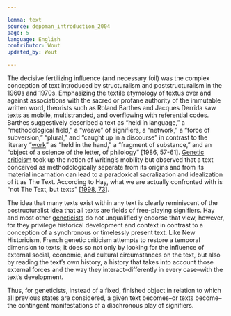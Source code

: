 ```yaml
---

lemma: text
source: deppman_introduction_2004
page: 5
language: English
contributor: Wout
updated_by: Wout

---
```


The decisive fertilizing influence (and necessary foil) was the complex conception of text introduced by structuralism and poststructuralism in the 1960s and 1970s. Emphasizing the textile etymology of textus over and against associations with the sacred or profane authority of the immutable written word, theorists such as Roland Barthes and Jacques Derrida saw texts as mobile, multistranded, and overflowing with referential codes. Barthes suggestively described a text as “held in language,” a “methodological field,” a “weave” of signifiers, a “network,” a “force of subversion,” “plural,” and “caught up in a discourse” in contrast to the literary “[work](work.html)” as “held in the hand,” a “fragment of substance,” and an “object of a science of the letter, of philology” [1986, 57-61]. [Genetic criticism](geneticCriticism.html) took up the notion of writing’s mobility but observed that a text conceived as methodologically separate from its origins and from its material incarnation can lead to a paradoxical sacralization and idealization of it as The Text. According to Hay, what we are actually confronted with is “not The Text, but texts” [[1998, 73](../bibliography#hay_does_1998)].

The idea that many texts exist within any text is clearly reminiscent of the postructuralist idea that all texts are fields of free-playing signifiers. Hay and most other [geneticists](criticGenetic.html) do not unqualifiedly endorse that view, however, for they privilege historical development and context in contrast to a conception of a synchronous or timelessly present text. Like New Historicism, French genetic criticism attempts to restore a temporal dimension to texts; it does so not only by looking for the influence of external social, economic, and cultural circumstances on the text, but also by reading the text’s own history, a history that takes into account those external forces and the way they interact–differently in every case–with the text’s development.

Thus, for geneticists, instead of a fixed, finished object in relation to which all previous states are considered, a given text becomes–or texts become–the contingent manifestations of a diachronous play of signifiers.
